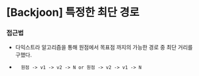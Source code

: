 # [Backjoon] 특정한 최단 경로

### 접근법

-   다익스트라 알고리즘을 통해 원점에서 목표점 까지의 가능한 경로 중 최단 거리를 구했다.
-       원점 -> v1 -> v2 -> N or 원점 -> v2 -> v1 -> N
